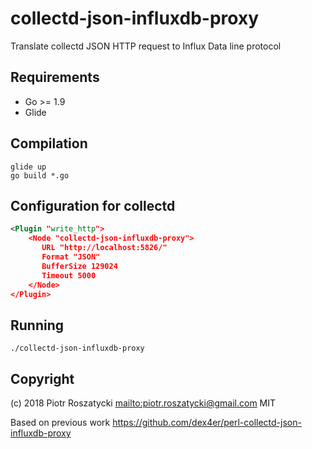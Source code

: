 # collectd-json-influxdb-proxy

Translate collectd JSON HTTP request to Influx Data line protocol

## Requirements

* Go >= 1.9
* Glide

## Compilation

```console
glide up
go build *.go
```

## Configuration for collectd

```xml
<Plugin "write_http">
    <Node "collectd-json-influxdb-proxy">
       URL "http://localhost:5826/"
       Format "JSON"
       BufferSize 129024
       Timeout 5000
    </Node>
</Plugin>
```

## Running

```console
./collectd-json-influxdb-proxy
```

## Copyright

(c) 2018 Piotr Roszatycki <mailto:piotr.roszatycki@gmail.com> MIT

Based on previous work
<https://github.com/dex4er/perl-collectd-json-influxdb-proxy>

